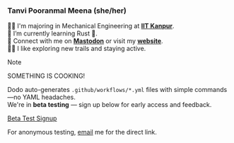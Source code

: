 <!--
**TanviPooranmal/TanviPooranmal** is a ✨ _special_ ✨ repository because its `README.md` (this file) appears on your GitHub profile. -->
### Tanvi Pooranmal Meena (she/her)
👩‍🎓 I'm majoring in Mechanical Engineering at [**IIT Kanpur**](https://www.iitk.ac.in/).  
🌱 I’m currently learning Rust 🦀.  
🤝 Connect with me on [**Mastodon**](https://fosstodon.org/@tanvincible) or visit my [**website**](https://tanvincible.github.io).  
🚴‍♀️ I like exploring new trails and staying active.  

> [!NOTE]
> SOMETHING IS COOKING!
> 
> Dodo auto-generates `.github/workflows/*.yml` files with simple commands—no YAML headaches.  
> We're in **beta testing** — sign up below for early access and feedback.
>
> [Beta Test Signup](https://forms.gle/QP1Z3Hm1azgDo9vz6)
>
> For anonymous testing, [email](mailto:tanvipm19@gmail.com) me for the direct link.
